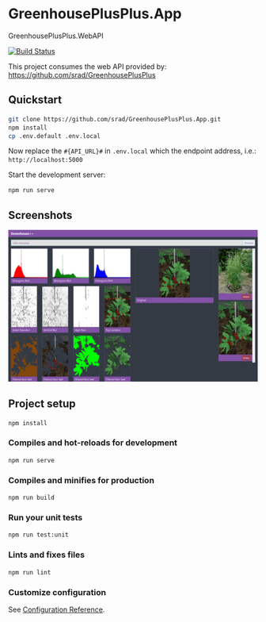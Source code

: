 # GreenhousePlusPlus.App

GreenhousePlusPlus.WebAPI

[![Build Status](https://jenkins.sedrad.com/buildStatus/icon?job=GreenhousePlusPlus.WebApi)](https://jenkins.sedrad.com/job/GreenhousePlusPlus.WebApi/)

This project consumes the web API provided by: https://github.com/srad/GreenhousePlusPlus

## Quickstart

```bash
git clone https://github.com/srad/GreenhousePlusPlus.App.git
npm install
cp .env.default .env.local
```

Now replace the `#{API_URL}#` in `.env.local` which the endpoint address, i.e.: `http://localhost:5000`

Start the development server:

```bash
npm run serve
```

## Screenshots

![](https://raw.githubusercontent.com/srad/GreenhousePlusPlus.App/master/docs/screenshot0.jpg)

## Project setup
```
npm install
```

### Compiles and hot-reloads for development
```
npm run serve
```

### Compiles and minifies for production
```
npm run build
```

### Run your unit tests
```
npm run test:unit
```

### Lints and fixes files
```
npm run lint
```

### Customize configuration
See [Configuration Reference](https://cli.vuejs.org/config/).
